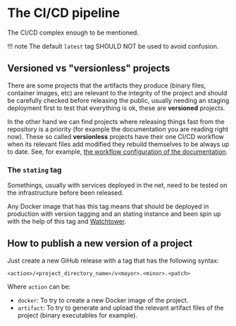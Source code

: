 # The CI/CD pipeline
The CI/CD complex enough to be mentioned.

!!! note
    The default `latest` tag SHOULD NOT be used to avoid confusion.

## Versioned vs "versionless" projects
There are some projects that the artifacts they produce (binary files, container images, etc) are relevant to the integrity of the project and should be carefully checked before releasing the public, usually needing an staging deployment first to test that everything is ok, these are **versioned** projects.

In the other hand we can find projects where releasing things fast from the repository is a priority (for example the documentation you are reading right now). These so called **versionless** projects have their one CI/CD workflow when its relevant files add modified they rebuild themselves to be always up to date. See, for example, [the workflow configuration of the documentation](https://github.com/wiilink24/grassland/blob/main/.github/workflows/versionless-documentation.yml).

### The `stating` tag
Somethings, usually with services deployed in the net, need to be tested on the infrastructure before been released.

Any Docker image that has this tag means that should be deployed in production with version tagging and an stating instance and been spin up with the help of this tag and [Watchtower](https://containrrr.dev/watchtower/).

## How to publish a new version of a project
Just create a new GiHub release with a tag that has the following syntax:

```
<action>/<project_directory_name>/v<mayor>.<minor>.<patch>
```

Where `action` can be:

- `docker`: To try to create a new Docker image of the project.
- `artifact`: To try to generate and upload the relevant artifact files of the project (binary executables for example).